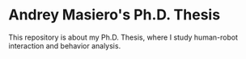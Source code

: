 # Andrey Masiero's Ph.D. Thesis #

This repository is about my Ph.D. Thesis, where I study human-robot interaction and behavior analysis.